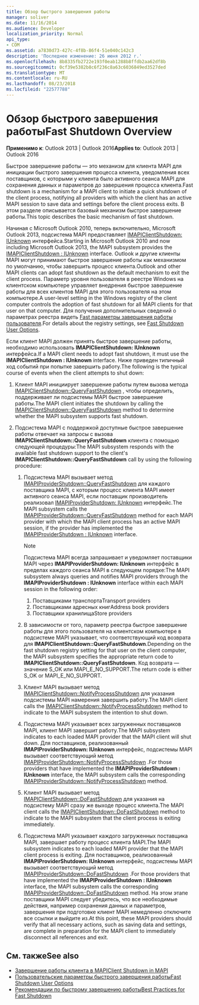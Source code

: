 ```yaml
---
title: Обзор быстрого завершения работы
manager: soliver
ms.date: 11/16/2014
ms.audience: Developer
localization_priority: Normal
api_type:
- COM
ms.assetid: a7830d73-427c-4f8b-86f4-51e040c142c3
description: 'Последнее изменение: 26 июня 2012 г.'
ms.openlocfilehash: 8b8335fb2722e193f0eab1288b8ffdb2aa62df8b
ms.sourcegitcommit: 0cf39e5382b8c6f236c8a63c6036849ed3527ded
ms.translationtype: MT
ms.contentlocale: ru-RU
ms.lasthandoff: 08/23/2018
ms.locfileid: "22577788"
---
```

# <a name="fast-shutdown-overview"></a><span data-ttu-id="153b6-103">Обзор быстрого завершения работы</span><span class="sxs-lookup"><span data-stu-id="153b6-103">Fast Shutdown Overview</span></span>

<span data-ttu-id="153b6-104">**Применимо к**: Outlook 2013 | Outlook 2016</span><span class="sxs-lookup"><span data-stu-id="153b6-104">**Applies to**: Outlook 2013 | Outlook 2016</span></span> 
  
<span data-ttu-id="153b6-105">Быстрое завершение работы — это механизм для клиента MAPI для инициации быстрого завершения процесса клиента, уведомления всех поставщиков, с которыми у клиента было активного сеанса MAPI для сохранения данных и параметров до завершения процесса клиента.</span><span class="sxs-lookup"><span data-stu-id="153b6-105">Fast shutdown is a mechanism for a MAPI client to initiate a quick shutdown of the client process, notifying all providers with which the client has an active MAPI session to save data and settings before the client process exits.</span></span> <span data-ttu-id="153b6-106">В этом разделе описывается базовый механизм быстрое завершение работы.</span><span class="sxs-lookup"><span data-stu-id="153b6-106">This topic describes the basic mechanism of fast shutdown.</span></span> 

<span data-ttu-id="153b6-107">Начиная с Microsoft Outlook 2010, теперь включительно, Microsoft Outlook 2013, подсистема MAPI предоставляет [IMAPIClientShutdown: IUnknown](imapiclientshutdowniunknown.md) интерфейса.</span><span class="sxs-lookup"><span data-stu-id="153b6-107">Starting in Microsoft Outlook 2010 and now including Microsoft Outlook 2013, the MAPI subsystem provides the [IMAPIClientShutdown : IUnknown](imapiclientshutdowniunknown.md) interface.</span></span> <span data-ttu-id="153b6-108">Outlook и другие клиенты MAPI могут принимают быстрое завершение работы как механизмом по умолчанию, чтобы завершить процесс клиента.</span><span class="sxs-lookup"><span data-stu-id="153b6-108">Outlook and other MAPI clients can adopt fast shutdown as the default mechanism to exit the client process.</span></span> <span data-ttu-id="153b6-109">Параметр уровня пользователя в реестре Windows на клиентском компьютере управляет внедрения быстрое завершение работы для всех клиентов MAPI для этого пользователя на этом компьютере.</span><span class="sxs-lookup"><span data-stu-id="153b6-109">A user-level setting in the Windows registry of the client computer controls the adoption of fast shutdown for all MAPI clients for that user on that computer.</span></span> <span data-ttu-id="153b6-110">Для получения дополнительных сведений о параметрах реестра видеть [Fast параметры завершения работы пользователя](fast-shutdown-user-options.md).</span><span class="sxs-lookup"><span data-stu-id="153b6-110">For details about the registry settings, see [Fast Shutdown User Options](fast-shutdown-user-options.md).</span></span>
  
<span data-ttu-id="153b6-111">Если клиент MAPI должен принять быстрое завершение работы, необходимо использовать **IMAPIClientShutdown: IUnknown** интерфейса.</span><span class="sxs-lookup"><span data-stu-id="153b6-111">If a MAPI client needs to adopt fast shutdown, it must use the **IMAPIClientShutdown : IUnknown** interface.</span></span> <span data-ttu-id="153b6-112">Ниже приведен типичный ход событий при попытке завершить работу.</span><span class="sxs-lookup"><span data-stu-id="153b6-112">The following is the typical course of events when the client attempts to shut down:</span></span> 
  
1. <span data-ttu-id="153b6-113">Клиент MAPI инициирует завершение работы путем вызова метода [IMAPIClientShutdown::QueryFastShutdown](imapiclientshutdown-queryfastshutdown.md) , чтобы определить, поддерживает ли подсистемы MAPI быстрое завершение работы.</span><span class="sxs-lookup"><span data-stu-id="153b6-113">The MAPI client initiates the shutdown by calling the [IMAPIClientShutdown::QueryFastShutdown](imapiclientshutdown-queryfastshutdown.md) method to determine whether the MAPI subsystem supports fast shutdown.</span></span> 
    
2. <span data-ttu-id="153b6-114">Подсистема MAPI с поддержкой доступные быстрое завершение работы отвечает на запросы с вызова **IMAPIClientShutdown::QueryFastShutdown** клиента с помощью следующей процедуры:</span><span class="sxs-lookup"><span data-stu-id="153b6-114">The MAPI subsystem responds with the available fast shutdown support to the client's **IMAPIClientShutdown::QueryFastShutdown** call by using the following procedure:</span></span> 
    
    1. <span data-ttu-id="153b6-115">Подсистема MAPI вызывает метод [IMAPIProviderShutdown::QueryFastShutdown](imapiprovidershutdown-queryfastshutdown.md) для каждого поставщика MAPI, с которым процесс клиента MAPI имеет активного сеанса MAPI, если поставщик производитель реализовал [IMAPIProviderShutdown: IUnknown](imapiprovidershutdowniunknown.md) интерфейс.</span><span class="sxs-lookup"><span data-stu-id="153b6-115">The MAPI subsystem calls the [IMAPIProviderShutdown::QueryFastShutdown](imapiprovidershutdown-queryfastshutdown.md) method for each MAPI provider with which the MAPI client process has an active MAPI session, if the provider has implemented the [IMAPIProviderShutdown : IUnknown](imapiprovidershutdowniunknown.md) interface.</span></span> 
        
       > [!NOTE]
       >  <span data-ttu-id="153b6-116">Подсистема MAPI всегда запрашивает и уведомляет поставщики MAPI через **IMAPIProviderShutdown: IUnknown** интерфейс в пределах каждого сеанса MAPI в следующем порядке:</span><span class="sxs-lookup"><span data-stu-id="153b6-116">The MAPI subsystem always queries and notifies MAPI providers through the **IMAPIProviderShutdown : IUnknown** interface within each MAPI session in the following order:</span></span>
       > 1. <span data-ttu-id="153b6-117">Поставщиками транспорта</span><span class="sxs-lookup"><span data-stu-id="153b6-117">Transport providers</span></span>
       > 2. <span data-ttu-id="153b6-118">Поставщиками адресных книг</span><span class="sxs-lookup"><span data-stu-id="153b6-118">Address book providers</span></span>
       > 3. <span data-ttu-id="153b6-119">Поставщики хранилища</span><span class="sxs-lookup"><span data-stu-id="153b6-119">Store providers</span></span> 
    
    2. <span data-ttu-id="153b6-120">В зависимости от того, параметр реестра быстрое завершение работы для этого пользователя на клиентском компьютере в подсистеме MAPI указывает, что соответствующий код возврата для **IMAPIClientShutdown::QueryFastShutdown**.</span><span class="sxs-lookup"><span data-stu-id="153b6-120">Depending on the fast shutdown registry setting for that user on the client computer, the MAPI subsystem specifies the appropriate return code to **IMAPIClientShutdown::QueryFastShutdown**.</span></span> <span data-ttu-id="153b6-121">Код возврата — значение S_OK или MAPI_E_NO_SUPPORT.</span><span class="sxs-lookup"><span data-stu-id="153b6-121">The return code is either S_OK or MAPI_E_NO_SUPPORT.</span></span>
        
    3. <span data-ttu-id="153b6-122">Клиент MAPI вызывает метод [IMAPIClientShutdown::NotifyProcessShutdown](imapiclientshutdown-notifyprocessshutdown.md) для указания подсистемы MAPI намерения завершить работу.</span><span class="sxs-lookup"><span data-stu-id="153b6-122">The MAPI client calls the [IMAPIClientShutdown::NotifyProcessShutdown](imapiclientshutdown-notifyprocessshutdown.md) method to indicate to the MAPI subsystem the intention to shut down.</span></span> 
        
    4. <span data-ttu-id="153b6-123">Подсистема MAPI указывает всех загруженных поставщиков MAPI, клиент MAPI завершит работу.</span><span class="sxs-lookup"><span data-stu-id="153b6-123">The MAPI subsystem indicates to each loaded MAPI provider that the MAPI client will shut down.</span></span> <span data-ttu-id="153b6-124">Для поставщиков, реализованный **IMAPIProviderShutdown: IUnknown** интерфейс, подсистемы MAPI вызывает соответствующий метод [IMAPIProviderShutdown::NotifyProcessShutdown](imapiprovidershutdown-notifyprocessshutdown.md) .</span><span class="sxs-lookup"><span data-stu-id="153b6-124">For those providers that have implemented the **IMAPIProviderShutdown : IUnknown** interface, the MAPI subsystem calls the corresponding [IMAPIProviderShutdown::NotifyProcessShutdown](imapiprovidershutdown-notifyprocessshutdown.md) method.</span></span> 
        
    5. <span data-ttu-id="153b6-125">Клиент MAPI вызывает метод [IMAPIClientShutdown::DoFastShutdown](imapiclientshutdown-dofastshutdown.md) для указания на подсистему MAPI сразу же выходе процесс клиента.</span><span class="sxs-lookup"><span data-stu-id="153b6-125">The MAPI client calls the [IMAPIClientShutdown::DoFastShutdown](imapiclientshutdown-dofastshutdown.md) method to indicate to the MAPI subsystem that the client process is exiting immediately.</span></span> 
        
    6. <span data-ttu-id="153b6-126">Подсистема MAPI указывает каждого загруженных поставщика MAPI, завершает работу процесс клиента MAPI.</span><span class="sxs-lookup"><span data-stu-id="153b6-126">The MAPI subsystem indicates to each loaded MAPI provider that the MAPI client process is exiting.</span></span> <span data-ttu-id="153b6-127">Для поставщиков, реализованный **IMAPIProviderShutdown: IUnknown** интерфейс, подсистемы MAPI вызывает соответствующий метод [IMAPIProviderShutdown::DoFastShutdown](imapiprovidershutdown-dofastshutdown.md) .</span><span class="sxs-lookup"><span data-stu-id="153b6-127">For those providers that have implemented the **IMAPIProviderShutdown : IUnknown** interface, the MAPI subsystem calls the corresponding [IMAPIProviderShutdown::DoFastShutdown](imapiprovidershutdown-dofastshutdown.md) method.</span></span> <span data-ttu-id="153b6-128">На этом этапе поставщики MAPI следует убедитесь, что все необходимые действия, например сохранения данных и параметров, завершения при подготовке клиент MAPI немедленно отключите все ссылки и выйдите из.</span><span class="sxs-lookup"><span data-stu-id="153b6-128">At this point, these MAPI providers should verify that all necessary actions, such as saving data and settings, are complete in preparation for the MAPI client to immediately disconnect all references and exit.</span></span> 
    
## <a name="see-also"></a><span data-ttu-id="153b6-129">См. также</span><span class="sxs-lookup"><span data-stu-id="153b6-129">See also</span></span>

- [<span data-ttu-id="153b6-130">Завершение работы клиента в MAPI</span><span class="sxs-lookup"><span data-stu-id="153b6-130">Client Shutdown in MAPI</span></span>](client-shutdown-in-mapi.md)
- [<span data-ttu-id="153b6-131">Пользовательские параметры быстрого завершения работы</span><span class="sxs-lookup"><span data-stu-id="153b6-131">Fast Shutdown User Options</span></span>](fast-shutdown-user-options.md)
- [<span data-ttu-id="153b6-132">Рекомендации по быстрому завершению работы</span><span class="sxs-lookup"><span data-stu-id="153b6-132">Best Practices for Fast Shutdown</span></span>](best-practices-for-fast-shutdown.md)

